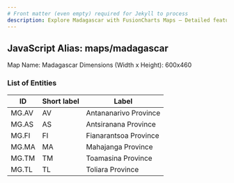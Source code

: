 ```yaml
---
# Front matter (even empty) required for Jekyll to process
description: Explore Madagascar with FusionCharts Maps – Detailed features for seamless integration. Try now & enhance your data visualization today! 
---
```


## JavaScript Alias: maps/madagascar

Map Name: Madagascar
Dimensions (Width x Height): 600x460

### List of Entities

ID | Short label | Label
---|---|---|
MG.AV|AV|Antananarivo Province
MG.AS|AS|Antsiranana Province
MG.FI|FI|Fianarantsoa Province
MG.MA|MA|Mahajanga Province
MG.TM|TM|Toamasina Province
MG.TL|TL|Toliara Province
